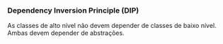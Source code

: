 ### **Dependency Inversion Principle (DIP)**

As classes de alto nível não devem depender de classes de baixo nível. Ambas devem depender de abstrações.